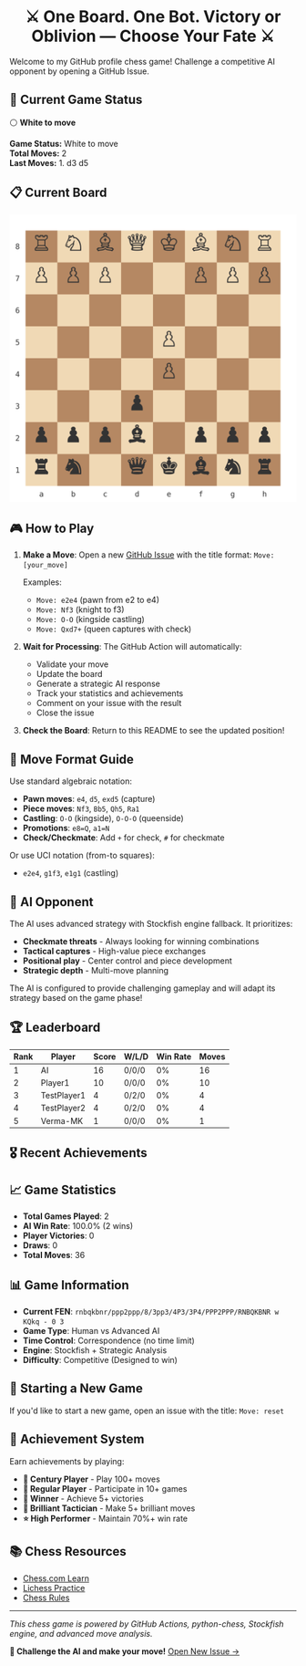 <h1 align="center">⚔️ One Board. One Bot. Victory or Oblivion — Choose Your Fate ⚔️</h1>

Welcome to my GitHub profile chess game! Challenge a competitive AI opponent by opening a GitHub Issue.

## 🏁 Current Game Status

⚪ **White to move**

**Game Status:** White to move  
**Total Moves:** 2  
**Last Moves:** 1. d3 d5

## 📋 Current Board

![Chess Board](board.svg)

## 🎮 How to Play

1. **Make a Move**: Open a new [GitHub Issue](../../issues/new) with the title format: `Move: [your_move]`
   
   Examples:
   - `Move: e2e4` (pawn from e2 to e4)
   - `Move: Nf3` (knight to f3)
   - `Move: O-O` (kingside castling)
   - `Move: Qxd7+` (queen captures with check)

2. **Wait for Processing**: The GitHub Action will automatically:
   - Validate your move
   - Update the board
   - Generate a strategic AI response
   - Track your statistics and achievements
   - Comment on your issue with the result
   - Close the issue

3. **Check the Board**: Return to this README to see the updated position!

## 📝 Move Format Guide

Use standard algebraic notation:
- **Pawn moves**: `e4`, `d5`, `exd5` (capture)
- **Piece moves**: `Nf3`, `Bb5`, `Qh5`, `Ra1`
- **Castling**: `O-O` (kingside), `O-O-O` (queenside)  
- **Promotions**: `e8=Q`, `a1=N`
- **Check/Checkmate**: Add `+` for check, `#` for checkmate

Or use UCI notation (from-to squares):
- `e2e4`, `g1f3`, `e1g1` (castling)

## 🤖 AI Opponent

The AI uses advanced strategy with Stockfish engine fallback. It prioritizes:
- **Checkmate threats** - Always looking for winning combinations
- **Tactical captures** - High-value piece exchanges
- **Positional play** - Center control and piece development
- **Strategic depth** - Multi-move planning

The AI is configured to provide challenging gameplay and will adapt its strategy based on the game phase!


## 🏆 Leaderboard

| Rank | Player | Score | W/L/D | Win Rate | Moves |
|------|--------|-------|-------|----------|-------|
| 1 | AI | 16 | 0/0/0 | 0% | 16 |
| 2 | Player1 | 10 | 0/0/0 | 0% | 10 |
| 3 | TestPlayer1 | 4 | 0/2/0 | 0% | 4 |
| 4 | TestPlayer2 | 4 | 0/2/0 | 0% | 4 |
| 5 | Verma-MK | 1 | 0/0/0 | 0% | 1 |

## 🎖️ Recent Achievements


## 📈 Game Statistics

- **Total Games Played**: 2
- **AI Win Rate**: 100.0% (2 wins)
- **Player Victories**: 0
- **Draws**: 0
- **Total Moves**: 36


## 📊 Game Information

- **Current FEN**: `rnbqkbnr/ppp2ppp/8/3pp3/4P3/3P4/PPP2PPP/RNBQKBNR w KQkq - 0 3`
- **Game Type**: Human vs Advanced AI
- **Time Control**: Correspondence (no time limit)
- **Engine**: Stockfish + Strategic Analysis
- **Difficulty**: Competitive (Designed to win)

## 🔄 Starting a New Game

If you'd like to start a new game, open an issue with the title: `Move: reset`

## 🏅 Achievement System

Earn achievements by playing:
- **🏃 Century Player** - Play 100+ moves
- **🎯 Regular Player** - Participate in 10+ games  
- **👑 Winner** - Achieve 5+ victories
- **💎 Brilliant Tactician** - Make 5+ brilliant moves
- **⭐ High Performer** - Maintain 70%+ win rate

## 📚 Chess Resources

- [Chess.com Learn](https://www.chess.com/learn)
- [Lichess Practice](https://lichess.org/practice)
- [Chess Rules](https://www.chess.com/learn-how-to-play-chess)

---

*This chess game is powered by GitHub Actions, python-chess, Stockfish engine, and advanced move analysis.*

**🎯 Challenge the AI and make your move!** [Open New Issue →](../../issues/new)
